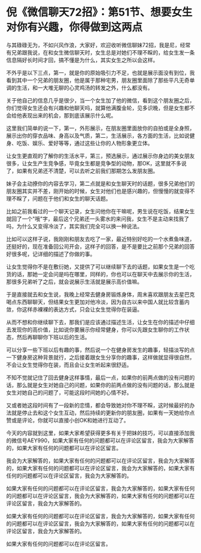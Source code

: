 # 倪《微信聊天72招》：第51节、想要女生对你有兴趣，你得做到这两点

与其碌碌无为，不如兴风作浪，大家好，欢迎收听微信聊妹72招，我是尼，经常有兄弟跟我说，在和女生微信聊天时，女生总是对她们不理不睬的，给女生发一条信息隔好长时间才回，搞不懂是为什么，其实女生之所以会这样。

不外乎是以下三点，第一，就是你的原始吸引力不足，也就是展示面没有到位，我看到其中一个兄弟的朋友圈，他是属于那种宅男，朋友圈里面除了那些平凡无奇单调的生活，和一大堆无聊的心灵鸡汤的转发之外，什么都没有。

关于他自己的信息几乎是很少，当一个女生加了他的微信，看到这个朋友圈之后，你们觉得女生还会有兴趣和他聊天吗，就算他满腹金轮，见多识晚，但是女生都不会给他表现出来的机会，那到底该展示什么呢。

这里我们简单的说一下，第一，外形展示，在朋友圈里面放你的自拍或是全身照，展示出你的穿衣品味、身高以及气质，第二，生活展示，各方面的生活，比如说健身、吃饭、娱乐、爱好等等，通过这些让你的人物形象更立体。

让女生更直观的了解你的生活水平，第三，预选展示，通过展示你身边的美女朋友很多，让女生产生竞争感，毕竟女生都是竞争型的动物，那OK，这里就不多说了，如果有兄弟还不清楚，可以去听之前我们那期怎么发朋友圈。

妹子会主动撩你的内容去学习，第二点就是和女生聊天时的话题，很多兄弟他们的朋友圈其实并不差，刚开始的时候，女生对他们也是感兴趣的，但慢慢的就变得不理不睬了，问题在于他们和女生的聊天话题。

比如之前我看过的一个聊天记录，女生问他你在干嘛呢，男生说在吃饭，结果女生就回了一个"哦"字，最后这个兄弟还一头雾水的来问我，女生不是主动来找我了吗，为什么又变得冷淡了，其实我们完全可以换一种说法。

比如可以这样子说，我刚刚和朋友去吃了一家，最近特别好吃的一个水煮鱼味道，还挺好的，现在准备回公司开会，这样子的回答，是不是要比之前那个兄弟的回答好很多呢，记详细的描述了你做的事。

让女生觉得你不是在敷衍她，又提供了可以继续聊下去的话题，如果女生是一个吃货的话，那她一定会问是吗在哪里，同样的，你也可以在聊天中去展示你的生活，那很多兄弟听了之后，就会说展示生活就是展示高价值嘛。

于是直接就去和女生说，我晚上经常去健身房锻炼身体，周末喜欢跟朋友去星巴克喝点东西聊聊天，但结果女生更加对他冷淡，因为自古以来中国人就比较含蓄内敛，你这样赤裸裸的表达方式，只会让女生觉得你在装逼。

从而不想和你继续聊下去，那我们是应该通过描述生活，让女生在你的描述中仔细去发现你的高价值，比如说你要展示你经常健身，你可以先跟女生聊你的工作状态，然后再聊聊你下班以后的生活。

可以分享一些下班以后有趣的事，然后说一个在健身房发生的趣事，轻描淡写的点一下健身房这种背景就行，之后接着跟女生分享你的趣事，这样做就显得很自然，不会让女生觉得你在装，而且会让女生听起来很舒适。

不知不觉就记住了回去健身这样事情，最后一点，如果你的前两点做的没有问题的话，那么就是女生对她自己的问题，如果你的前两点做的没有问题的话，那么就是女生对她自己的问题了，可能这段时间她的心情不好。

又或者她这段时间有了一段新的恋情，都会导致她对你不理不睬，这时候最好的办法就是停止去和这个女生互动，然后持续的更新你的朋友圈，如果有一天她给你点赞或是评论，你就可以直接小创OK和她进行互动了。

今天的内容就到这里，如果大家希望获得更多有关于把妹的技巧，可以直接添加我的微信号AEY990，如果大家有任何的问题都可以在评论区留言，我会为大家解答的，如果大家有任何的问题都可以在评论区留言。

我会为大家解答的，如果大家有任何的问题都可以在评论区留言，我会为大家解答的，如果大家有任何的问题都可以在评论区留言，我会为大家解答的，如果大家有任何的问题都可以在评论区留言，我会为大家解答的。

如果大家有任何的问题都可以在评论区留言，我会为大家解答的，如果大家有任何的问题都可以在评论区留言，我会为大家解答的，如果大家有任何的问题都可以在评论区留言，我会为大家解答的。

如果大家有任何的问题都可以在评论区留言，我会为大家解答的，如果大家有任何的问题都可以在评论区留言，我会为大家解答的，如果大家有任何的问题都可以在评论区留言，我会为大家解答的。

如果大家有任何的问题都可以在评论区留言。